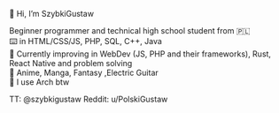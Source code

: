  👋 Hi, I’m SzybkiGustaw
<!---
Polaczeq22/Polaczeq22 is a ✨ special ✨ repository because its `README.md` (this file) appears on your GitHub profile.
You can click the Preview link to take a look at your changes.
--->
 Beginner programmer and technical high school student from 🇵🇱 \
 ⌨️ in HTML/CSS/JS, PHP, SQL, C++, Java \
 🌱 Currently improving in WebDev (JS, PHP and their frameworks), Rust, React Native and problem solving \
 👀 Anime, Manga, Fantasy ,Electric Guitar \
 🐧 I use Arch btw

TT: @szybkigustaw
Reddit: u/PolskiGustaw


